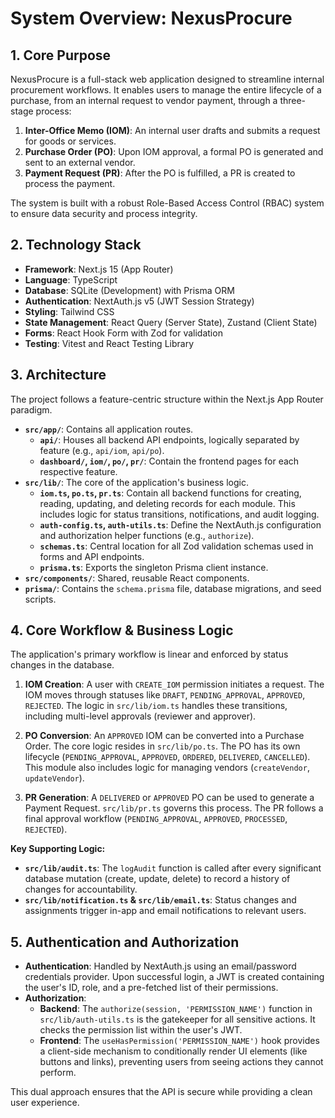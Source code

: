 # System Overview: NexusProcure

## 1. Core Purpose

NexusProcure is a full-stack web application designed to streamline internal procurement workflows. It enables users to manage the entire lifecycle of a purchase, from an internal request to vendor payment, through a three-stage process:

1.  **Inter-Office Memo (IOM)**: An internal user drafts and submits a request for goods or services.
2.  **Purchase Order (PO)**: Upon IOM approval, a formal PO is generated and sent to an external vendor.
3.  **Payment Request (PR)**: After the PO is fulfilled, a PR is created to process the payment.

The system is built with a robust Role-Based Access Control (RBAC) system to ensure data security and process integrity.

## 2. Technology Stack

- **Framework**: Next.js 15 (App Router)
- **Language**: TypeScript
- **Database**: SQLite (Development) with Prisma ORM
- **Authentication**: NextAuth.js v5 (JWT Session Strategy)
- **Styling**: Tailwind CSS
- **State Management**: React Query (Server State), Zustand (Client State)
- **Forms**: React Hook Form with Zod for validation
- **Testing**: Vitest and React Testing Library

## 3. Architecture

The project follows a feature-centric structure within the Next.js App Router paradigm.

- **`src/app/`**: Contains all application routes.
    - **`api/`**: Houses all backend API endpoints, logically separated by feature (e.g., `api/iom`, `api/po`).
    - **`dashboard/`, `iom/`, `po/`, `pr/`**: Contain the frontend pages for each respective feature.
- **`src/lib/`**: The core of the application's business logic.
    - **`iom.ts`, `po.ts`, `pr.ts`**: Contain all backend functions for creating, reading, updating, and deleting records for each module. This includes logic for status transitions, notifications, and audit logging.
    - **`auth-config.ts`, `auth-utils.ts`**: Define the NextAuth.js configuration and authorization helper functions (e.g., `authorize`).
    - **`schemas.ts`**: Central location for all Zod validation schemas used in forms and API endpoints.
    - **`prisma.ts`**: Exports the singleton Prisma client instance.
- **`src/components/`**: Shared, reusable React components.
- **`prisma/`**: Contains the `schema.prisma` file, database migrations, and seed scripts.

## 4. Core Workflow & Business Logic

The application's primary workflow is linear and enforced by status changes in the database.

1.  **IOM Creation**: A user with `CREATE_IOM` permission initiates a request. The IOM moves through statuses like `DRAFT`, `PENDING_APPROVAL`, `APPROVED`, `REJECTED`. The logic in `src/lib/iom.ts` handles these transitions, including multi-level approvals (reviewer and approver).

2.  **PO Conversion**: An `APPROVED` IOM can be converted into a Purchase Order. The core logic resides in `src/lib/po.ts`. The PO has its own lifecycle (`PENDING_APPROVAL`, `APPROVED`, `ORDERED`, `DELIVERED`, `CANCELLED`). This module also includes logic for managing vendors (`createVendor`, `updateVendor`).

3.  **PR Generation**: A `DELIVERED` or `APPROVED` PO can be used to generate a Payment Request. `src/lib/pr.ts` governs this process. The PR follows a final approval workflow (`PENDING_APPROVAL`, `APPROVED`, `PROCESSED`, `REJECTED`).

**Key Supporting Logic:**

- **`src/lib/audit.ts`**: The `logAudit` function is called after every significant database mutation (create, update, delete) to record a history of changes for accountability.
- **`src/lib/notification.ts` & `src/lib/email.ts`**: Status changes and assignments trigger in-app and email notifications to relevant users.

## 5. Authentication and Authorization

- **Authentication**: Handled by NextAuth.js using an email/password credentials provider. Upon successful login, a JWT is created containing the user's ID, role, and a pre-fetched list of their permissions.
- **Authorization**:
    - **Backend**: The `authorize(session, 'PERMISSION_NAME')` function in `src/lib/auth-utils.ts` is the gatekeeper for all sensitive actions. It checks the permission list within the user's JWT.
    - **Frontend**: The `useHasPermission('PERMISSION_NAME')` hook provides a client-side mechanism to conditionally render UI elements (like buttons and links), preventing users from seeing actions they cannot perform.

This dual approach ensures that the API is secure while providing a clean user experience.
